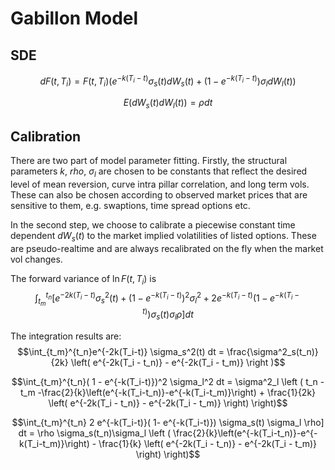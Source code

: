 <script>
MathJax = {
  tex: {
    inlineMath: [['$', '$'], ['\\(', '\\)']]
  },
  svg: {
    fontCache: 'global'
  }
};
</script>
<script type="text/javascript" id="MathJax-script" async
  src="https://cdn.jsdelivr.net/npm/mathjax@3/es5/tex-svg.js">
</script>

# Gabillon Model

## SDE
$$dF(t,T_i) = F(t,T_i)(e^{-k(T_i-t)} \sigma_s(t) d W_s(t) + (1- e^{-k(T_i-t)}) \sigma_l d W_l(t))$$

$$E(dW_s(t)dW_l(t)) = \rho dt$$
## Calibration

There are two part of model parameter fitting. Firstly, the structural parameters $k$, $rho$, $\sigma_l$ are chosen to be constants that reflect the desired level of mean reversion, curve intra pillar correlation, and long term vols. These can also be chosen according to observed market prices that are sensitive to them, e.g. swaptions, time spread options etc. 

In the second step, we choose to calibrate a piecewise constant time dependent $dW_s(t)$ to the market implied volatilities of listed options. These are pseudo-realtime and are always recalibrated on the fly when the market vol changes. 

The forward variance of $\ln F(t,T_i)$ is
$$\int_{t_m}^{t_n}[ e^{-2k(T_i-t)} \sigma_s^2(t) + ( 1 - e^{-k(T_i-t)})^2 \sigma_l^2 + 2 e^{-k(T_i-t)}( 1- e^{-k(T_i-t)}) \sigma_s(t) \sigma_l  \rho] dt$$

The integration results are:
$$\int_{t_m}^{t_n}e^{-2k(T_i-t)} \sigma_s^2(t) dt = \frac{\sigma^2_s(t_n)}{2k} \left( e^{-2k(T_i - t_n)} - e^{-2k(T_i - t_m)} \right )$$

$$\int_{t_m}^{t_n}( 1 - e^{-k(T_i-t)})^2 \sigma_l^2 dt = \sigma^2_l \left ( t_n - t_m -\frac{2}{k}\left(e^{-k(T_i-t_n)}-e^{-k(T_i-t_m)}\right) + \frac{1}{2k} \left( e^{-2k(T_i - t_n)} - e^{-2k(T_i - t_m)} \right) \right)$$

$$\int_{t_m}^{t_n} 2 e^{-k(T_i-t)}( 1- e^{-k(T_i-t)}) \sigma_s(t) \sigma_l  \rho]  dt = \rho \sigma_s(t_n)\sigma_l \left ( \frac{2}{k}\left(e^{-k(T_i-t_n)}-e^{-k(T_i-t_m)}\right) - \frac{1}{k} \left( e^{-2k(T_i - t_n)} - e^{-2k(T_i - t_m)} \right) \right)$$
